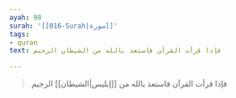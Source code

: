 ```yaml
---
ayah: 98
surah: '[[016-Surah|سورة]]'
tags:
- quran
text: فإذا قرأت القرآن فاستعذ بالله من الشيطان الرجيم

---
```

> فإذا قرأت القرآن فاستعذ بالله من [[إبليس|الشيطان]] الرجيم
